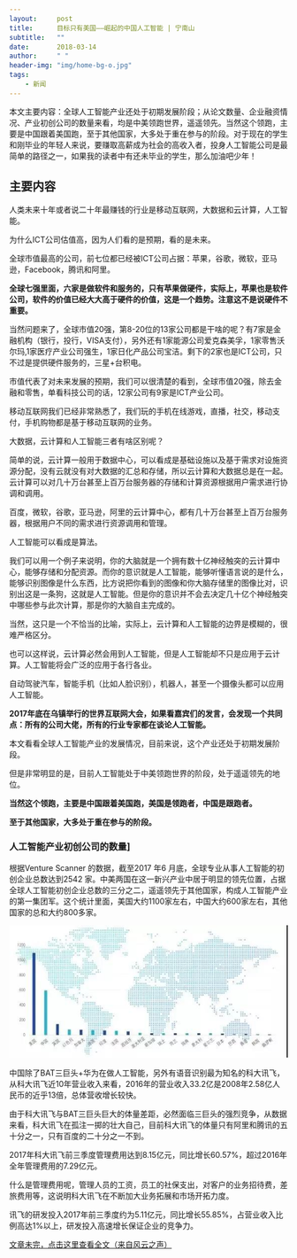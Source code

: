 ```yaml
---
layout:     post
title:      目标只有美国——崛起的中国人工智能 | 宁南山
subtitle:   ""
date:       2018-03-14
author:     " "
header-img: "img/home-bg-o.jpg"
tags:
    - 新闻
---
```


本文主要内容：全球人工智能产业还处于初期发展阶段；从论文数量、企业融资情况、产业初创公司的数量来看，均是中美领跑世界，遥遥领先。当然这个领跑，主要是中国跟着美国跑，至于其他国家，大多处于重在参与的阶段。对于现在的学生和刚毕业的年轻人来说，要赚取高薪成为社会的高收入者，投身人工智能公司是最简单的路径之一，如果我的读者中有还未毕业的学生，那么加油吧少年！





<!-- more -->

## 主要内容

人类未来十年或者说二十年最赚钱的行业是移动互联网，大数据和云计算，人工智能。

为什么ICT公司估值高，因为人们看的是预期，看的是未来。

全球市值最高的公司，前七位都已经被ICT公司占据：苹果，谷歌，微软，亚马逊，Facebook，腾讯和阿里。

**全球七强里面，六家是做软件和服务的，只有苹果做硬件，实际上，苹果也是软件公司，软件的价值已经大大高于硬件的价值，这是一个趋势。注意这不是说硬件不重要。**

当然问题来了，全球市值20强，第8-20位的13家公司都是干啥的呢？有7家是金融机构（银行，投行，VISA支付），另外还有1家能源公司爱克森美孚，1家零售沃尔玛,1家医疗产业公司强生，1家日化产品公司宝洁。剩下的2家也是ICT公司，只不过是提供硬件服务的，三星+台积电。

市值代表了对未来发展的预期，我们可以很清楚的看到，全球市值20强，除去金融和零售，单看科技公司的话，12家公司有9家是ICT产业公司。

移动互联网我们已经非常熟悉了，我们玩的手机在线游戏，直播，社交，移动支付，手机购物都是基于移动互联网的业务。

大数据，云计算和人工智能三者有啥区别呢？

简单的说，云计算一般用于数据中心，可以看成是基础设施以及基于需求对设施资源分配，没有云就没有对大数据的汇总和存储，所以云计算和大数据总是在一起。云计算可以对几十万台甚至上百万台服务器的存储和计算资源根据用户需求进行协调和调用。

百度，微软，谷歌，亚马逊，阿里的云计算中心，都有几十万台甚至上百万台服务器，根据用户不同的需求进行资源调用和管理。

人工智能可以看成是算法。

我们可以用一个例子来说明，你的大脑就是一个拥有数十亿神经触突的云计算中心，能够存储和分配资源。而你的意识就是人工智能，能够听懂语言说的是什么，能够识别图像是什么东西，比方说把你看到的图像和你大脑存储里的图像比对，识别出这是一条狗，这就是人工智能。但是你的意识并不会去决定几十亿个神经触突中哪些参与此次计算，那是你的大脑自主完成的。

当然，这只是一个不恰当的比喻，实际上，云计算和人工智能的边界是模糊的，很难严格区分。

也可以这样说，云计算必然会用到人工智能，但是人工智能却不只是应用于云计算。人工智能将会广泛的应用于各行各业。

自动驾驶汽车，智能手机（比如人脸识别），机器人，甚至一个摄像头都可以应用人工智能。

**2017年底在乌镇举行的世界互联网大会，如果看嘉宾们的发言，会发现一个共同点：所有的公司大佬，所有的行业专家都在谈论人工智能。**

本文看看全球人工智能产业的发展情况，目前来说，这个产业还处于初期发展阶段。

但是非常明显的是，目前人工智能处于中美领跑世界的阶段，处于遥遥领先的地位。

**当然这个领跑，主要是中国跟着美国跑，美国是领跑者，中国是跟跑者。**

**至于其他国家，大多处于重在参与的阶段。**

### 人工智能产业初创公司的数量]

根据Venture Scanner 的数据，截至2017 年6 月底，全球专业从事人工智能的初创企业总数达到2542 家。中美两国在这一新兴产业中居于明显的领先位置，占据全球人工智能初创企业总数的三分之二，遥遥领先于其他国家，构成人工智能产业的第一集团军。这个统计里面，美国大约1100家左右，中国大约600家左右，其他国家的总和大约800多家。

![images](/images\news\2018-3-14-ningnanshan-1.jpg)

中国除了BAT三巨头+华为在做人工智能，另外有语音识别最为知名的科大讯飞，从科大讯飞近10年营业收入来看，2016年的营业收入33.2亿是2008年2.58亿人民币的近乎13倍，总体营收增长较快。

由于科大讯飞与BAT三巨头巨大的体量差距，必然面临三巨头的强烈竞争，从数据来看，科大讯飞在孤注一掷的壮大自己，目前科大讯飞的体量只有阿里和腾讯的五十分之一，只有百度的二十分之一不到。

2017年科大讯飞前三季度管理费用达到8.15亿元，同比增长60.57%，超过2016年全年管理费用的7.29亿元。

什么是管理费用呢，管理人员的工资，员工的社保支出，对客户的业务招待费，差旅费用等，这说明科大讯飞在不断加大业务拓展和市场开拓力度。

讯飞的研发投入2017年前三季度约为5.11亿元，同比增长55.85%，占营业收入比例高达1%以上，研发投入高速增长保证企业的竞争力。

[文章未完，点击这里查看全文（来自风云之声）](http://mp.weixin.qq.com/s/08JCRA_3klbTNGrtG8ugaQ)